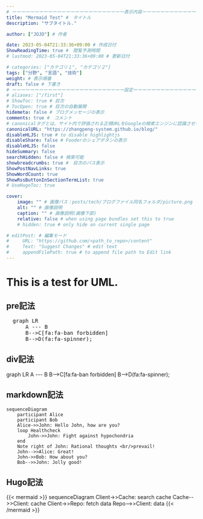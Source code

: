```yaml
---
# ーーーーーーーーーーーーーーーーーーーーーーーーー表示内容ーーーーーーーーーーーーーーーーーーーーーーーーー
title: "Mermaid Test" #　タイトル
description: "サブタイトル."

author: ["JOJO"] # 作者

date: 2023-05-04T21:33:36+09:00 # 作成日付
ShowReadingTime: true #　閲覧予測時間
# lastmod: 2023-05-04T21:33:36+09:00 # 更新日付

# categories: ["カテゴリ１", "カテゴリ２"] 
tags: ["分野", "言語", "技術"]
weight: # 表示順番
draft: false # 下書き
# ーーーーーーーーーーーーーーーーーーーーーーーーー設定ーーーーーーーーーーーーーーーーーーーーーーーーー
# aliases: ["/first"]
# ShowToc: true # 目次
# TocOpen: true # 目次の自動展開
hidemeta: false # ブログメッセージの表示
comments: true #　コメント
# canonicalタグとは、サイト内で評価される正規URLをGoogleの検索エンジンに認識させるタグのことです。
canonicalURL: "https://zhangpeng-system.github.io/blog/"
disableHLJS: true # to disable highlightjs
disableShare: false # Fooderのシェアボタンの表示
disableHLJS: false
hideSummary: false
searchHidden: false # 検索可能
showbreadcrumbs: true #　目次のパス表示
ShowPostNavLinks: true
ShowWordCount: true
ShowRssButtonInSectionTermList: true
# UseHugoToc: true

cover:
    image: "" # 画像パス：posts/tech/ブログファイル同名フォルダ/picture.png
    alt: "" # 画像説明
    caption: "" # 画像説明(画像下部)
    relative: false # when using page bundles set this to true
    # hidden: true # only hide on current single page

# editPost: # 編集モード
#     URL: "https://github.com/<path_to_repo>/content"
#     Text: "Suggest Changes" # edit text
#     appendFilePath: true # to append file path to Edit link
---
```

# This is a test for UML.
## pre記法
<pre class="mermaid">
  graph LR
      A --- B
      B-->C[fa:fa-ban forbidden]
      B-->D(fa:fa-spinner);
</pre>
## div記法
<div class="mermaid">
  graph LR
      A --- B
      B-->C[fa:fa-ban forbidden]
      B-->D(fa:fa-spinner);
</div>

## markdown記法
```mermaid
sequenceDiagram
    participant Alice
    participant Bob
    Alice->>John: Hello John, how are you?
    loop Healthcheck
        John->>John: Fight against hypochondria
    end
    Note right of John: Rational thoughts <br/>prevail!
    John-->>Alice: Great!
    John->>Bob: How about you?
    Bob-->>John: Jolly good!
```
## Hugo記法
{{< mermaid >}}
sequenceDiagram
    Client->>Cache: search cache
    Cache-->>Client: cache
    Client->>Repo: fetch data
    Repo-->>Client: data
{{< /mermaid >}}